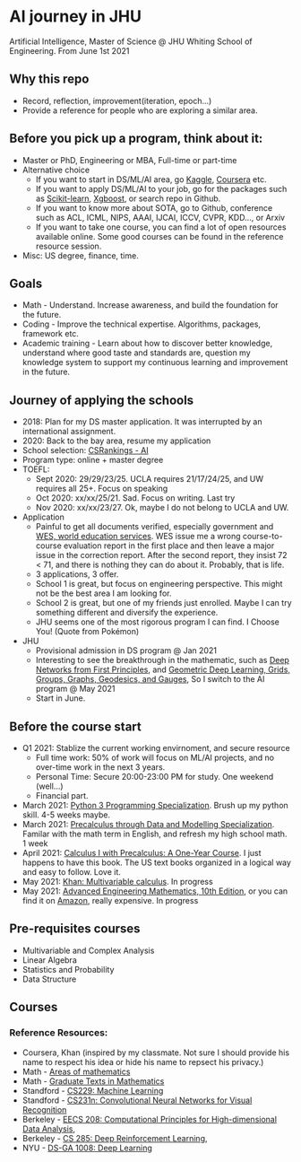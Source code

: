 # AI journey in JHU
Artificial Intelligence, Master of Science @ JHU Whiting School of Engineering.
From June 1st 2021

## Why this repo
* Record, reflection, improvement(iteration, epoch...)
* Provide a reference for people who are exploring a similar area. 

## Before you pick up a program, think about it:
* Master or PhD, Engineering or MBA, Full-time or part-time
* Alternative choice
  * If you want to start in DS/ML/AI area, go [Kaggle](https://www.kaggle.com/), [Coursera](https://www.coursera.org/) etc.
  * If you want to apply DS/ML/AI to your job, go for the packages such as [Scikit-learn](https://scikit-learn.org/stable/#), [Xgboost](https://xgboost.readthedocs.io/en/latest/), or search repo in Github. 
  * If you want to know more about SOTA, go to Github, conference such as ACL, ICML, NIPS, AAAI, IJCAI, ICCV, CVPR, KDD..., or Arxiv
  * If you want to take one course, you can find a lot of open resources available online. Some good courses can be found in the reference resource session. 
* Misc: US degree, finance, time. 

## Goals 
* Math - Understand. Increase awareness, and build the foundation for the future. 
* Coding - Improve the technical expertise. Algorithms, packages, framework etc.
* Academic training - Learn about how to discover better knowledge, understand where good taste and standards are, question my knowledge system to support my continuous learning and improvement in the future.

## Journey of applying the schools
* 2018: Plan for my DS master application. It was interrupted by an international assignment. 
* 2020: Back to the bay area, resume my application
* School selection: [CSRankings - AI](http://csrankings.org/#/index?ai&vision&mlmining&nlp&ir&us)
* Program type: online + master degree
* TOEFL: 
  * Sept 2020: 29/29/23/25. UCLA requires 21/17/24/25, and UW requires all 25+. Focus on speaking
  * Oct 2020: xx/xx/25/21. Sad. Focus on writing. Last try
  * Nov 2020: xx/xx/23/27. Ok, maybe I do not belong to UCLA and UW. 
* Application
  * Painful to get all documents verified, especially government and [WES, world education services](https://www.wes.org). WES issue me a wrong course-to-course evaluation report in the first place and then leave a major issue in the correction report. After the second report, they insist 72 < 71, and there is nothing they can do about it. Probably, that is life. 
  * 3 applications, 3 offer. 
  * School 1 is great, but focus on engineering perspective. This might not be the best area I am looking for. 
  * School 2 is great, but one of my friends just enrolled. Maybe I can try something different and diversify the experience. 
  * JHU seems one of the most rigorous program I can find. I Choose You! (Quote from Pokémon)
* JHU
  * Provisional admission in DS program @ Jan 2021
  * Interesting to see the breakthrough in the mathematic, such as [Deep Networks from First Principles](https://cmsa.fas.harvard.edu/wp-content/uploads/2021/04/Deep_Networks_from_First_Principles.pdf), and [Geometric Deep Learning,  Grids, Groups, Graphs, Geodesics, and Gauges](https://arxiv.org/abs/2104.13478), So I switch to the AI program @ May 2021
  * Start in June. 

## Before the course start
* Q1 2021: Stablize the current working envirnoment, and secure resource
  * Full time work: 50% of work will focus on ML/AI projects, and no over-time work in the next 3 years. 
  * Personal Time: Secure 20:00-23:00 PM for study. One weekend (well...) 
  * Financial part. 
* March 2021: [Python 3 Programming Specialization](https://www.coursera.org/specializations/python-3-programming). Brush up my python skill. 4-5 weeks maybe. 
* March 2021: [Precalculus through Data and Modelling Specialization](https://www.coursera.org/specializations/precalculus-data-modelling). Familar with the math term in English, and refresh my high school math. 1 week
* April 2021: [Calculus I with Precalculus: A One-Year Course](https://www.amazon.com/Calculus-I-Precalculus-One-Year-Course-dp-0618568069/dp/0618568069/ref=mt_other?_encoding=UTF8&me=&qid=1621531863). I just happens to have this book. The US text books organized in a logical way and easy to follow. Love it. 
* May 2021: [Khan: Multivariable calculus](https://www.khanacademy.org/math/multivariable-calculus). In progress
* May 2021: [Advanced Engineering Mathematics, 10th Edition](http://webpages.iust.ac.ir/jazbi/books/10Edition-ErwinKreyszig-AdvancedEngineeringMathematics.pdf), or you can find it on [Amazon](https://www.amazon.com/Advanced-Engineering-Mathematics-Erwin-Kreyszig/dp/0470458364/ref=sr_1_1?dchild=1&keywords=advanced+engineering+mathematics&qid=1621532850&s=books&sr=1-1), really expensive. In progress
## Pre-requisites courses
* Multivariable and Complex Analysis
* Linear Algebra
* Statistics and Probability
* Data Structure
## Courses



### Reference Resources: 
  * Coursera, Khan (inspired by my classmate. Not sure I should provide his name to respect his idea or hide his name to repsect his privacy.)
  * Math - [Areas of mathematics](https://en.wikipedia.org/wiki/Areas_of_mathematics)
  * Math - [Graduate Texts in Mathematics](https://en.wikipedia.org/wiki/Graduate_Texts_in_Mathematics)
  * Standford - [CS229: Machine Learning](http://cs229.stanford.edu/)
  * Standford - [CS231n: Convolutional Neural Networks for Visual Recognition](http://cs231n.stanford.edu/)
  * Berkeley - [EECS 208: Computational Principles for High-dimensional Data Analysis](https://book-wright-ma.github.io/Book-WM-20210422.pdf), 
  * Berkeley - [CS 285: Deep Reinforcement Learning](https://www.youtube.com/playlist?list=PL_iWQOsE6TfURIIhCrlt-wj9ByIVpbfGc), 
  * NYU - [DS-GA 1008: Deep Learning](https://atcold.github.io/pytorch-Deep-Learning/)
